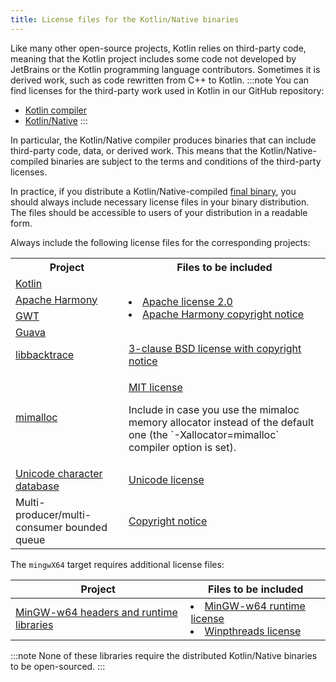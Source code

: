 ```yaml
---
title: License files for the Kotlin/Native binaries
---
```



Like many other open-source projects, Kotlin relies on third-party code, meaning that the Kotlin project includes some code
not developed by JetBrains or the Kotlin programming language contributors.
Sometimes it is derived work, such as code rewritten from C++ to Kotlin.
:::note
You can find licenses for the third-party work used in Kotlin in our GitHub repository:

* [Kotlin compiler](https://github.com/JetBrains/kotlin/tree/master/license/third_party)
* [Kotlin/Native](https://github.com/JetBrains/kotlin/tree/master/kotlin-native/licenses/third_party)
:::

In particular, the Kotlin/Native compiler produces binaries that can include third-party code, data, or derived work.
This means that the Kotlin/Native-compiled binaries are subject to the terms and conditions of the third-party licenses.

In practice, if you distribute a Kotlin/Native-compiled [final binary](./multiplatform-build-native-binaries.md),
you should always include necessary license files in your binary distribution. The files should be accessible
to users of your distribution in a readable form.

Always include the following license files for the corresponding projects:
<table>
<tr>
      <th>Project</th>
      <th>Files to be included</th>
</tr>
<tr>
<td>
<a href="https://kotlinlang.org/">Kotlin</a>
</td>
<td rowspan="4">
<list>
<li><a href="https://github.com/JetBrains/kotlin/blob/master/license/LICENSE.txt">Apache license 2.0</a></li>
<li><a href="https://github.com/JetBrains/kotlin/blob/master/kotlin-native/licenses/third_party/harmony_NOTICE.txt">Apache Harmony copyright notice</a></li>
</list>
</td>
</tr>
<tr>
<td>
<a href="https://harmony.apache.org/">Apache Harmony</a>
</td>
</tr>
<tr>
<td>
<a href="https://www.gwtproject.org/">GWT</a>
</td>
</tr>
<tr>
<td>
<a href="https://guava.dev">Guava</a>
</td>
</tr>
<tr>
<td>
<a href="https://github.com/ianlancetaylor/libbacktrace">libbacktrace</a>
</td>
<td>
<a href="https://github.com/JetBrains/kotlin/blob/master/kotlin-native/licenses/third_party/libbacktrace_LICENSE.txt">3-clause BSD license with copyright notice</a>
</td>
</tr>
<tr>
<td>
<a href="https://github.com/microsoft/mimalloc">mimalloc</a>
</td>
<td>

<p>
   <a href="https://github.com/JetBrains/kotlin/blob/master/kotlin-native/licenses/third_party/mimalloc_LICENSE.txt">MIT license</a>
</p>
<p>
   Include in case you use the mimaloc memory allocator instead of the default one (the `-Xallocator=mimalloc` compiler option is set).
</p>
</td>
</tr>
<tr>
<td>
<a href="https://www.unicode.org/">Unicode character database</a>
</td>
<td>
<a href="https://github.com/JetBrains/kotlin/blob/master/kotlin-native/licenses/third_party/unicode_LICENSE.txt">Unicode license</a>
</td>
</tr>
<tr>
<td>
Multi-producer/multi-consumer bounded queue
</td>
<td>
<a href="https://github.com/JetBrains/kotlin/blob/master/kotlin-native/licenses/third_party/mpmc_queue_LICENSE.txt">Copyright notice</a>
</td>
</tr>
</table>

The `mingwX64` target requires additional license files:

| Project                                                               | Files to be included                                                                                                                                                                                                                                                                                                              | 
|-----------------------------------------------------------------------|-----------------------------------------------------------------------------------------------------------------------------------------------------------------------------------------------------------------------------------------------------------------------------------------------------------------------------------|
| [MinGW-w64 headers and runtime libraries](https://www.mingw-w64.org/) | <list><li><a href="https://sourceforge.net/p/mingw-w64/mingw-w64/ci/master/tree/COPYING.MinGW-w64-runtime/COPYING.MinGW-w64-runtime.txt">MinGW-w64 runtime license</a></li><li><a href="https://sourceforge.net/p/mingw-w64/mingw-w64/ci/master/tree/mingw-w64-libraries/winpthreads/COPYING">Winpthreads license</a></li></list> |
:::note
None of these libraries require the distributed Kotlin/Native binaries to be open-sourced.
:::
